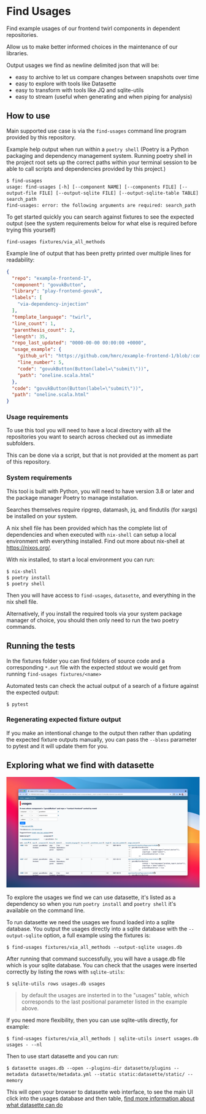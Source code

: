# Find Usages

Find example usages of our frontend twirl components in dependent repositories.

Allow us to make better informed choices in the maintenance of our libraries.

Output usages we find as newline delimited json that will be:

- easy to archive to let us compare changes between snapshots over time
- easy to explore with tools like Datasette
- easy to transform with tools like JQ and sqlite-utils
- easy to stream (useful when generating and when piping for analysis)

## How to use

Main supported use case is via the `find-usages` command line program provided by this repository.

Example help output when run within a `poetry shell` (Poetry is a Python packaging and dependency management system. Running poetry shell in the project root sets up the correct paths within your terminal session to be able to call scripts and dependencies provided by this project.)

```
$ find-usages
usage: find-usages [-h] [--component NAME] [--components FILE] [--output-file FILE] [--output-sqlite FILE] [--output-sqlite-table TABLE] search_path
find-usages: error: the following arguments are required: search_path
```

To get started quickly you can search against fixtures to see the expected output (see the system requirements below for what else is required before trying this yourself)

```
find-usages fixtures/via_all_methods
```

Example line of output that has been pretty printed over multiple lines for readability:

```json
{
  "repo": "example-frontend-1",
  "component": "govukButton",
  "library": "play-frontend-govuk",
  "labels": [
    "via-dependency-injection"
  ],
  "template_language": "twirl",
  "line_count": 1,
  "parenthesis_count": 2,
  "length": 35,
  "repo_last_updated": "0000-00-00 00:00:00 +0000",
  "usage_example": {
    "github_url": "https://github.com/hmrc/example-frontend-1/blob/:commit/oneline.scala.html#L5-L5",
    "line_number": 5,
    "code": "govukButton(Button(label=\"submit\"))",
    "path": "oneline.scala.html"
  },
  "code": "govukButton(Button(label=\"submit\"))",
  "path": "oneline.scala.html"
}
```

### Usage requirements

To use this tool you will need to have a local directory with all the repositories you want to search across checked out as immediate subfolders.

This can be done via a script, but that is not provided at the moment as part of this repository.

### System requirements

This tool is built with Python, you will need to have version 3.8 or later and the package manager Poetry to manage installation.

Searches themselves require ripgrep, datamash, jq, and findutils (for xargs) be installed on your system.

A nix shell file has been provided which has the complete list of dependencies and when executed with `nix-shell` can setup a local environment with everything installed. Find out more about nix-shell at https://nixos.org/.

With nix installed, to start a local environment you can run:
```
$ nix-shell
$ poetry install
$ poetry shell
```

Then you will have access to `find-usages`, `datasette`, and everything in the nix shell file.

Alternatively, if you install the required tools via your system package manager of choice, you should then only need to run the two poetry commands.

## Running the tests

In the fixtures folder you can find folders of source code and a corresponding `*.out` file with the expected stdout we would get from running `find-usages fixtures/<name>`

Automated tests can check the actual output of a search of a fixture against the expected output:

```
$ pytest
```

### Regenerating expected fixture output

If you make an intentional change to the output then rather than updating the expected fixture outputs manually, you can pass the `--bless` parameter to pytest and it will update them for you.

## Exploring what we find with datasette

![datasette/example.png](datasette/example.png)

To explore the usages we find we can use datasette, it's listed as a dependency so when you run `poetry install` and `poetry shell` it's available on the command line.

To run datasette we need the usages we found loaded into a sqlite database. You output the usages directly into a sqlite database with the `--output-sqlite` option, a full example using the fixtures is:

```
$ find-usages fixtures/via_all_methods --output-sqlite usages.db
```

After running that command successfully, you will have a usage.db file which is your sqlite database. You can check that the usages were inserted correctly by listing the rows with `sqlite-utils`:

```
$ sqlite-utils rows usages.db usages
```
> by default the usages are insterted in to the "usages" table, which corresponds to the last positional parameter listed in the example above.

If you need more flexibility, then you can use sqlite-utils directly, for example:

```
$ find-usages fixtures/via_all_methods | sqlite-utils insert usages.db usages - --nl
```

Then to use start datasette and you can run:

```
$ datasette usages.db --open --plugins-dir datasette/plugins --metadata datasette/metadata.yml --static static:datasette/static/ --memory
```

This will open your browser to datasette web interface, to see the main UI click into the usages database and then table, [find more information about what datasette can do](https://datasette.io/for/exploratory-analysis)